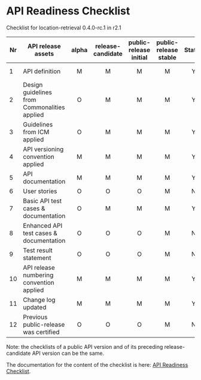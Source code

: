 # API Readiness Checklist

Checklist for location-retrieval 0.4.0-rc.1 in r2.1

| Nr | API release assets                           | alpha | release-candidate | public-release<br>initial | public-release<br> stable | Status |                                                Comments                                                |
|----|----------------------------------------------|:-----:|:-----------------:|:-------------------------:|:-------------------------:|:------:|:------------------------------------------------------------------------------------------------------:|
| 1  | API definition                               |   M   |         M         |             M             |             M             |   Y    |     [/code/API_definitions/location-retrieval.yaml](/code/API_definitions/location-retrieval.yaml)     |
| 2  | Design guidelines from Commonalities applied |   O   |         M         |             M             |             M             |   Y    |                                                                                                        |
| 3  | Guidelines from ICM applied                  |   O   |         M         |             M             |             M             |   Y    |                                                                                                        |
| 4  | API versioning convention applied            |   M   |         M         |             M             |             M             |   Y    |                                                                                                        |
| 5  | API documentation                            |   M   |         M         |             M             |             M             |   Y    |                                             inline in yaml                                             |
| 6  | User stories                                 |   O   |         O         |             O             |             M             |   N    |                                                                                                        |
| 7  | Basic API test cases & documentation         |   O   |         M         |             M             |             M             |   Y    | [/code/Test_definitions/location-retrieval.feature](/code/Test_definitions/location-retrieval.feature) |
| 8  | Enhanced API test cases & documentation      |   O   |         O         |             O             |             M             |   N    |                                                                                                        |
| 9  | Test result statement                        |   O   |         O         |             O             |             M             |   N    |                                                                                                        |
| 10 | API release numbering convention applied     |   M   |         M         |             M             |             M             |   Y    |                                                                                                        |
| 11 | Change log updated                           |   M   |         M         |             M             |             M             |   Y    |                                     [/CHANGELOG.md](/CHANGELOG.md)                                     |
| 12 | Previous public-release was certified        |   O   |         O         |             O             |             M             |   N    |                                                                                                        |

Note: the checklists of a public API version and of its preceding release-candidate API version can be the same.

The documentation for the content of the checklist is here: [API Readiness Checklist](https://wiki.camaraproject.org/display/CAM/API+Release+Process#APIReleaseProcess-APIreadinesschecklist).